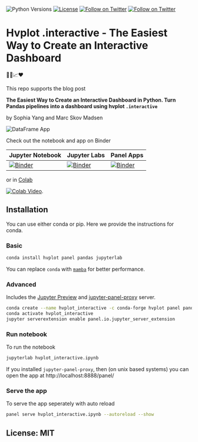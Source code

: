![Python Versions](https://img.shields.io/badge/python-3.7%20%7C%203.8%20%7C%203.9-blue) [![License](https://img.shields.io/badge/License-MIT-blue.svg)](https://opensource.org/licenses/MIT) [![Follow on Twitter](https://img.shields.io/twitter/follow/sophiamyang.svg?style=social)](https://twitter.com/sophiamyang) [![Follow on Twitter](https://img.shields.io/twitter/follow/MarcSkovMadsen.svg?style=social)](https://twitter.com/MarcSkovMadsen)

# Hvplot .interactive - The Easiest Way to Create an Interactive Dashboard

🐍🐼📈❤️

This repo supports the blog post

**The Easiest Way to Create an Interactive Dashboard in Python. Turn Pandas pipelines into a
dashboard using hvplot `.interactive`**

by Sophia Yang and Marc Skov Madsen

![DataFrame App](assets/easy-dataframe-exploration.gif)

Check out the notebook and app on Binder

| Jupyter Notebook | Jupyter Labs | Panel Apps |
| - | - | - |
| [![Binder](https://mybinder.org/badge_logo.svg)](https://mybinder.org/v2/gh/sophiamyang/hvplot_interactive/HEAD?filepath=hvplot_interactive.ipynb) | [![Binder](https://mybinder.org/badge_logo.svg)](https://mybinder.org/v2/gh/sophiamyang/hvplot_interactive/HEAD?urlpath=lab/tree/hvplot_interactive.ipynb) | [![Binder](https://mybinder.org/badge_logo.svg)](https://mybinder.org/v2/gh/sophiamyang/hvplot_interactive/HEAD?urlpath=panel)

or in [Colab](https://colab.research.google.com/github/sophiamyang/hvplot_interactive/blob/HEAD/hvplot_interactive.ipynb)

[![Colab Video](assets/hvplot-example-colab.gif)](https://colab.research.google.com/github/sophiamyang/hvplot_interactive/blob/HEAD/hvplot_interactive.ipynb).

## Installation

You can use either conda or pip. Here we provide the instructions for conda.

### Basic

```bash
conda install hvplot panel pandas jupyterlab
```

You can replace `conda` with [`mamba`](https://github.com/mamba-org/mamba) for better performance.

### Advanced

Includes the [Jupyter Preview](https://blog.holoviz.org/panel_0.12.0.html#JupyterLab-previews) and [jupyter-panel-proxy](https://github.com/holoviz/jupyter-panel-proxy) server.

```bash
conda create --name hvplot_interactive -c conda-forge hvplot panel pandas jupyterlab jupyter-panel-proxy
conda activate hvplot_interactive
jupyter serverextension enable panel.io.jupyter_server_extension
```

### Run notebook

To run the notebook

```bash
jupyterlab hvplot_interactive.ipynb
```

If you installed `jupyter-panel-proxy`, then (on unix based systems) you can open the app at
http://localhost:8888/panel/

### Serve the app

To serve the app seperately with auto reload

```bash
panel serve hvplot_interactive.ipynb --autoreload --show
```

## License: MIT
